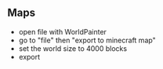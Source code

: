 ## Maps
- open file with WorldPainter
- go to "file" then "export to minecraft map"
- set the world size to 4000 blocks
- export
